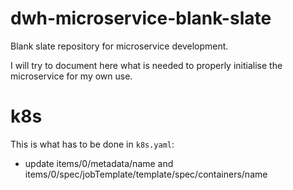 # dwh-microservice-blank-slate
Blank slate repository for microservice development.

I will try to document here what is needed to properly initialise the microservice for my own use.

# k8s
This is what has to be done in `k8s.yaml`:
- update items/0/metadata/name and items/0/spec/jobTemplate/template/spec/containers/name